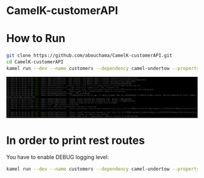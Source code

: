 # CamelK-customerAPI

# How to Run

```sh
git clone https://github.com/abouchama/CamelK-customerAPI.git
cd CamelK-customerAPI
kamel run --dev --name customers --dependency camel-undertow --property camel.rest.port=8080 --open-api customer-api.json customer-api.xml
```

![Camel K Routes started](images/CamelK_RoutesStarted.png "Camel-k Routes started")

# In order to print rest routes

You have to enable DEBUG logging level:

```sh
kamel run --dev --name customers --dependency camel-undertow --property camel.rest.port=8080 --open-api customer-api.json --logging-level org.apache.camel.k=DEBUG customer-api.xml
```

